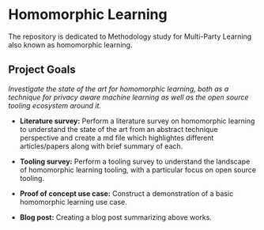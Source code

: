 # Homomorphic Learning

The repository is dedicated to Methodology study for Multi-Party Learning also known as homomorphic learning.

## Project Goals


_Investigate the state of the art for homomorphic learning, both as a technique for privacy aware machine learning as well as the open source tooling ecosystem around it._

- **Literature survey:** Perform a literature survey on homomorphic learning to understand the state of the art from an abstract technique perspective and create a md file which highlightes different articles/papers along with brief summary of each.

- **Tooling survey:** Perform a tooling survey to understand the landscape of homomorphic learning tooling, with a particular focus on open source tooling.

- **Proof of concept use case:** Construct a demonstration of a basic homomorphic learning use case.

- **Blog post:** Creating a blog post summarizing above works.
